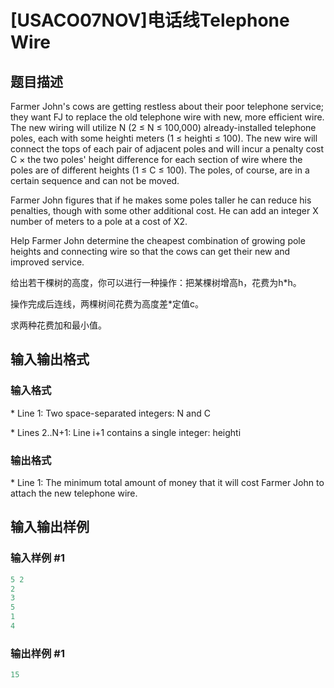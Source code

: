 # [USACO07NOV]电话线Telephone Wire

## 题目描述

Farmer John's cows are getting restless about their poor telephone service; they want FJ to replace the old telephone wire with new, more efficient wire. The new wiring will utilize N (2 ≤ N ≤ 100,000) already-installed telephone poles, each with some heighti meters (1 ≤ heighti ≤ 100). The new wire will connect the tops of each pair of adjacent poles and will incur a penalty cost C × the two poles' height difference for each section of wire where the poles are of different heights (1 ≤ C ≤ 100). The poles, of course, are in a certain sequence and can not be moved.

Farmer John figures that if he makes some poles taller he can reduce his penalties, though with some other additional cost. He can add an integer X number of meters to a pole at a cost of X2.

Help Farmer John determine the cheapest combination of growing pole heights and connecting wire so that the cows can get their new and improved service.

给出若干棵树的高度，你可以进行一种操作：把某棵树增高h，花费为h\*h。

操作完成后连线，两棵树间花费为高度差\*定值c。

求两种花费加和最小值。

## 输入输出格式

### 输入格式

\* Line 1: Two space-separated integers: N and C

\* Lines 2..N+1: Line i+1 contains a single integer: heighti

### 输出格式

\* Line 1: The minimum total amount of money that it will cost Farmer John to attach the new telephone wire.

## 输入输出样例

### 输入样例 #1

```cpp
5 2
2
3
5
1
4
```


### 输出样例 #1

```cpp
15
```


